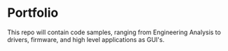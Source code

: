 # Portfolio
This repo will contain code samples, ranging from Engineering Analysis to drivers, firmware, and high level applications as GUI's.
